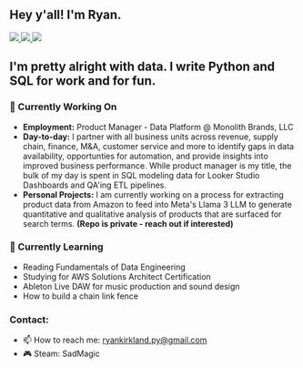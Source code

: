 ## Hey y'all! I'm Ryan.

 <!-- LinkedIn Contact -->
  <a href="https://www.linkedin.com/in/ryanjkirkland/" target="_blank">
    <img src="https://img.shields.io/badge/-RYAN%20KIRKLAND-blue?style=for-the-badge&logo=Linkedin&logoColor=white"/>
  </a>
  
<!-- Email -->
  <a href="mailto:ryankirkland.py@gmail.com">
    <img src="https://img.shields.io/badge/EMAIL-ryankirkland.py@gmail.com-d44638?style=for-the-badge"/>
  </a>

  <a href="https://www.credly.com/badges/99ff304b-cca3-46a1-8549-db8035acc5b7/public_url">
    <img src="https://img.shields.io/badge/AWS-Certified_Cloud_Practitioner-FF9900?style=for-the-badge"/>
  </a>

<!-- <img src="https://github.com/ryankirkland/ryankirkland/blob/main/title-card.png"/> -->

## I'm pretty alright with data. I write Python and SQL for work and for fun.

<!--
**ryankirkland/ryankirkland** is a ✨ _special_ ✨ repository because its `README.md` (this file) appears on your GitHub profile. -->

### 🔭 Currently Working On

- <b>Employment:</b> Product Manager - Data Platform @ Monolith Brands, LLC
- <b>Day-to-day:</b> I partner with all business units across revenue, supply chain, finance, M&A, customer service and more to identify gaps in data availability, opportunties for automation, and provide insights into improved business performance. While product manager is my title, the bulk of my day is spent in SQL modeling data for Looker Studio Dashboards and QA'ing ETL pipelines.
- <b>Personal Projects:</b> I am currently working on a process for extracting product data from Amazon to feed into Meta's Llama 3 LLM to generate quantitative and qualitative analysis of products that are surfaced for search terms. <b>(Repo is private - reach out if interested)</b>

### 🌱 Currently Learning

- Reading Fundamentals of Data Engineering
- Studying for AWS Solutions Architect Certification
- Ableton Live DAW for music production and sound design
- How to build a chain link fence

### Contact:
- 📫 How to reach me: ryankirkland.py@gmail.com
- 🎮 Steam: SadMagic

